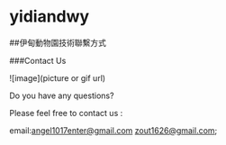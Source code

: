 # yidiandwy

##伊甸動物園技術聯繫方式 


###Contact Us

![image](picture or gif url)

Do you have any questions?


Please feel free to contact us : 
  
  email:angel1017enter@gmail.com
        zout1626@gmail.com;
 